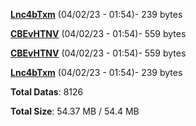 [**Lnc4bTxm**](/data/Lnc4bTxm.txt) (04/02/23 - 01:54)- 239 bytes

[**CBEvHTNV**](/data/CBEvHTNV.txt) (04/02/23 - 01:54)- 559 bytes

[**CBEvHTNV**](/data/CBEvHTNV.txt) (04/02/23 - 01:54)- 559 bytes

[**Lnc4bTxm**](/data/Lnc4bTxm.txt) (04/02/23 - 01:54)- 239 bytes

**Total Datas**: 8126

**Total Size**: 54.37 MB / 54.4 MB